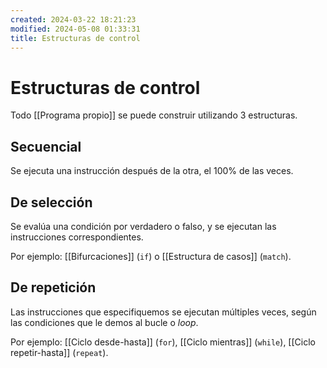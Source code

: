 ```yaml
---
created: 2024-03-22 18:21:23
modified: 2024-05-08 01:33:31
title: Estructuras de control
---
```


# Estructuras de control

Todo [[Programa propio]] se puede construir utilizando 3 estructuras.

## Secuencial

Se ejecuta una instrucción después de la otra, el 100% de las veces.

## De selección

Se evalúa una condición por verdadero o falso, y se ejecutan las instrucciones correspondientes.

Por ejemplo: [[Bifurcaciones]] (`if`) o [[Estructura de casos]] (`match`).

## De repetición

Las instrucciones que especifiquemos se ejecutan múltiples veces, según las condiciones que le demos al bucle o *loop*.

Por ejemplo: [[Ciclo desde-hasta]] (`for`), [[Ciclo mientras]] (`while`), [[Ciclo repetir-hasta]] (`repeat`).
